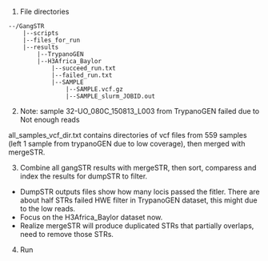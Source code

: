 1. File directories 
```
--/GangSTR 
	|--scripts 
	|--files_for_run 
	|--results 
		|--TrypanoGEN 
		|--H3Africa_Baylor 
			|--succeed_run.txt 
			|--failed_run.txt 
			|--SAMPLE 
				|--SAMPLE.vcf.gz
				|--SAMPLE_slurm_JOBID.out

```
2. Note: sample 32-UO_080C_150813_L003 from TrypanoGEN failed due to Not enough reads

all_samples_vcf_dir.txt contains directories of vcf files from 559 samples (left 1 sample from trypanoGEN due to low coverage), then merged with mergeSTR.

3. Combine all gangSTR results with mergeSTR, then sort, comparess and index the results for dumpSTR to filter.
* DumpSTR outputs files show how many locis passed the fitler. There are about half STRs failed HWE filter in TrypanoGEN dataset, this might due to the low reads.
* Focus on the H3Africa_Baylor dataset now.
* Realize mergeSTR will produce duplicated STRs that partially overlaps, need to remove those STRs.
4. Run 
